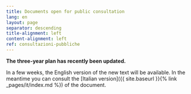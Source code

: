 ```yaml
---
title: Documents open for public consultation
lang: en
layout: page
separator: descending
title-alignment: left
content-alignment: left
ref: consultazioni-pubbliche
---
```

**The three-year plan has recently been updated.**

In a few weeks, the English version of the new text will be available.
In the meantime you can consult the [Italian version]({{ site.baseurl }}{% link _pages/it/index.md %}) of the document.

<!-- In this section, you can find a list of documents (ministerial circulars,
guidelines and other documents) that are related to the Three-Year Plan for the
digital transformation of the country, and are published on [Docs
Italia](https://docs.developers.italia.it/). 

[Docs Italia](https://docs.developers.italia.it/) agrees with an open government
philosophy where documents can be easily read online, thus favouring the public
consultation process: anyone can contribute, making comments and suggestions
paragraph by paragraph.

## Circulars

* [Qualification of Cloud Service Providers for IaaS/PaaS services](http://cloud-pa.readthedocs.io/it/latest/circolari/CSP/circolare_qualificazione_CSP_v1.2.html)
* [Qualification of SaaS Services for the Cloud of the PA](http://cloud-pa.readthedocs.io/it/latest/circolari/SaaS/circolare_qualificazione_SaaS_v_4.12.27.html) -->
